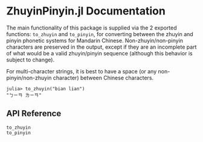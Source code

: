 # ZhuyinPinyin.jl Documentation
The main functionality of this package is supplied via the 2 exported functions: `to_zhuyin` and `to_pinyin`, for converting between the zhuyin and pinyin phonetic systems for Mandarin Chinese. Non-zhuyin/non-pinyin characters are preserved in the output, except if they are an incomplete part of what would be a valid zhuyin/pinyin sequence (although this behavior is subject to change).

For multi-character strings, it is best to have a space (or any non-pinyin/non-zhuyin character) between Chinese characters.

```julia-repl
julia> to_zhuyin("bian lian")
"ㄅㄧㄢ ㄌㄧㄢ"
```

## API Reference
```@docs
to_zhuyin
to_pinyin
```
